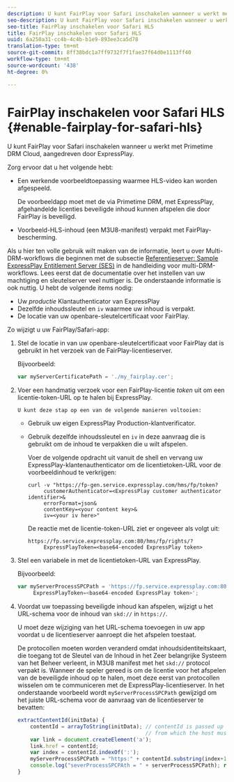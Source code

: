 ```yaml
---
description: U kunt FairPlay voor Safari inschakelen wanneer u werkt met Primetime DRM Cloud, aangedreven door ExpressPlay.
seo-description: U kunt FairPlay voor Safari inschakelen wanneer u werkt met Primetime DRM Cloud, aangedreven door ExpressPlay.
seo-title: FairPlay inschakelen voor Safari HLS
title: FairPlay inschakelen voor Safari HLS
uuid: 6a250a31-cc4b-4c4b-b1e9-893ee3ca5d78
translation-type: tm+mt
source-git-commit: 8ff38bdc1a7ff9732f7f1fae37f64d0e1113ff40
workflow-type: tm+mt
source-wordcount: '438'
ht-degree: 0%

---
```



# FairPlay inschakelen voor Safari HLS {#enable-fairplay-for-safari-hls}

U kunt FairPlay voor Safari inschakelen wanneer u werkt met Primetime DRM Cloud, aangedreven door ExpressPlay.

Zorg ervoor dat u het volgende hebt:

* Een werkende voorbeeldtoepassing waarmee HLS-video kan worden afgespeeld.

   De voorbeeldapp moet met de via Primetime DRM, met ExpressPlay, afgehandelde licenties beveiligde inhoud kunnen afspelen die door FairPlay is beveiligd.
* Voorbeeld-HLS-inhoud (een M3U8-manifest) verpakt met FairPlay-bescherming.

Als u hier ten volle gebruik wilt maken van de informatie, leert u over Multi-DRM-workflows die beginnen met de subsectie [Referentieserver: Sample ExpressPlay Entitlement Server (SES)](https://helpx.adobe.com/content/dam/help/en/primetime/drm/drm_multi_drm_workflows.pdf) in de handleiding voor multi-DRM-workflows. Lees eerst dat de documentatie over het instellen van uw machtiging en sleutelserver veel nuttiger is. De onderstaande informatie is ook nuttig.
U hebt de volgende items nodig:

* Uw *productie* Klantauthenticator van ExpressPlay
* Dezelfde inhoudssleutel en `iv` waarmee uw inhoud is verpakt.
* De locatie van uw openbare-sleutelcertificaat voor FairPlay.

Zo wijzigt u uw FairPlay/Safari-app:

1. Stel de locatie in van uw openbare-sleutelcertificaat voor FairPlay dat is gebruikt in het verzoek van de FairPlay-licentieserver.

   Bijvoorbeeld:

   ```js
   var myServerCertificatePath = './my_fairplay.cer';
   ```

1. Voer een handmatig verzoek voor een FairPlay-licentie *token* uit om een licentie-token-URL op te halen bij ExpressPlay.

       U kunt deze stap op een van de volgende manieren voltooien:
   
   * Gebruik uw eigen ExpressPlay Production-klantverificator.
   * Gebruik dezelfde inhoudssleutel en `iv` in deze aanvraag die is gebruikt om de inhoud te verpakken die u wilt afspelen.

      Voer de volgende opdracht uit vanuit de shell en vervang uw ExpressPlay-klantenauthenticator om de licentietoken-URL voor de voorbeeldinhoud te verkrijgen:

      ```
      curl -v "https://fp-gen.service.expressplay.com/hms/fp/token? 
           customerAuthenticator=<ExpressPlay customer authenticator identifier>& 
           errorFormat=json& 
           contentKey=<your content key>& 
           iv=<your iv here>"
      ```

      De reactie met de licentie-token-URL ziet er ongeveer als volgt uit:

      ```
      https://fp.service.expressplay.com:80/hms/fp/rights/? 
           ExpressPlayToken=<base64-encoded ExpressPlay token>
      ```

1. Stel een variabele in met de licentietoken-URL van ExpressPlay.

   Bijvoorbeeld:

   ```js
   var myServerProcessSPCPath = 'https://fp.service.expressplay.com:80/hms/fp/rights/? 
        ExpressPlayToken=<base64-encoded ExpressPlay token>';
   ```

1. Voordat uw toepassing beveiligde inhoud kan afspelen, wijzigt u het URL-schema voor de inhoud van `skd://` in `https://`.

   U moet deze wijziging van het URL-schema toevoegen in uw app voordat u de licentieserver aanroept die het afspelen toestaat.

   De protocollen moeten worden veranderd omdat inhoudsidentiteitskaart, die toegang tot de Sleutel van de Inhoud in het Zeer belangrijke Systeem van het Beheer verleent, in M3U8 manifest met het `skd://` protocol verpakt is. Wanneer de speler gereed is om de licentie voor het afspelen van de beveiligde inhoud op te halen, moet deze eerst van protocollen wisselen om te communiceren met de ExpressPlay-licentieserver. In het onderstaande voorbeeld wordt `myServerProcessSPCPath` gewijzigd om het juiste URL-schema voor de aanvraag van de licentieserver te bevatten:

   ```js
   extractContentId(initData) {  
       contentId = arrayToString(initData); // contentId is passed up as a URI,  
                                            // from which the host must be extracted:  
       var link = document.createElement('a');  
       link.href = contentId;  
       var index = contentId.indexOf(':');  
       myServerProcessSPCPath = "https:" + contentId.substring(index+1);  
       console.log("severProcessSPCPAth = " + serverProcessSPCPath); return link.hostname;  
   }
   ```

